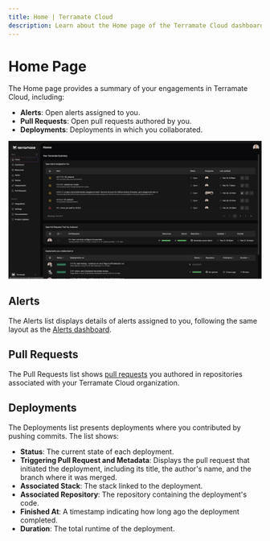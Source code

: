 ```yaml
---
title: Home | Terramate Cloud
description: Learn about the Home page of the Terramate Cloud dashboard
---
```


# Home Page

The Home page provides a summary of your engagements in Terramate Cloud, including:

- **Alerts**: Open alerts assigned to you.
- **Pull Requests**: Open pull requests authored by you.
- **Deployments**: Deployments in which you collaborated.

![Home Page](../assets/home_tmc.png "Home Page")


## Alerts

The Alerts list displays details of alerts assigned to you, following the same layout as the [Alerts dashboard](../alerts/index.md).


## Pull Requests

The Pull Requests list shows [pull requests](../previews/index.md) you authored in repositories associated with your Terramate Cloud organization.


## Deployments

The Deployments list presents deployments where you contributed by pushing commits. The list shows:

- **Status**: The current state of each deployment.
- **Triggering Pull Request and Metadata**: Displays the pull request that initiated the deployment, including its title, the author's name, and the branch where it was merged.
- **Associated Stack**: The stack linked to the deployment.
- **Associated Repository**: The repository containing the deployment's code.
- **Finished At**: A timestamp indicating how long ago the deployment completed.
- **Duration**: The total runtime of the deployment.